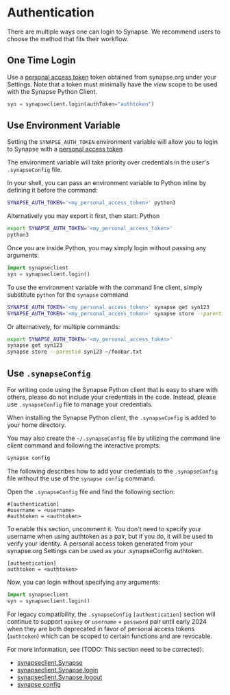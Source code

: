 # Authentication

There are multiple ways one can login to Synapse. We recommend users to choose the method that fits their workflow.

## One Time Login

Use a [personal access token](https://help.synapse.org/docs/Managing-Your-Account.2055405596.html#ManagingYourAccount-PersonalAccessTokens) token obtained from synapse.org under your Settings. Note that a token must minimally have the *view* scope to be used with the Synapse Python Client.

```python
syn = synapseclient.login(authToken="authtoken")
```

## Use Environment Variable

Setting the `SYNAPSE_AUTH_TOKEN` environment variable will allow you to login to Synapse with a [personal access token](https://help.synapse.org/docs/Managing-Your-Account.2055405596.html#ManagingYourAccount-PersonalAccessTokens)

The environment variable will take priority over credentials in the user's `.synapseConfig` file.

In your shell, you can pass an environment variable to Python inline by defining it before the command:

```bash
SYNAPSE_AUTH_TOKEN='<my_personal_access_token>' python3
```

Alternatively you may export it first, then start: Python

```bash
export SYNAPSE_AUTH_TOKEN='<my_personal_access_token>'
python3
```

Once you are inside Python, you may simply login without passing any arguments:

```python
import synapseclient
syn = synapseclient.login()
```

To use the environment variable with the command line client, simply substitute `python` for the `synapse` command

```bash
SYNAPSE_AUTH_TOKEN='<my_personal_access_token>' synapse get syn123
SYNAPSE_AUTH_TOKEN='<my_personal_access_token>' synapse store --parentid syn123 ~/foobar.txt
```

Or alternatively, for multiple commands:

```bash
export SYNAPSE_AUTH_TOKEN='<my_personal_access_token>'
synapse get syn123
synapse store --parentid syn123 ~/foobar.txt
```

## Use `.synapseConfig`

For writing code using the Synapse Python client that is easy to share with others, please do not include your credentials in the code. Instead, please use `.synapseConfig` file to manage your credentials.

When installing the Synapse Python client, the `.synapseConfig` is added to your home directory.

You may also create the `~/.synapseConfig` file by utilizing the command line client command and following the interactive prompts:

```bash
synapse config
```

The following describes how to add your credentials to the `.synapseConfig` file without the use of the `synapse config` command.

Open the `.synapseConfig` file and find the following section:

```
#[authentication]
#username = <username>
#authtoken = <authtoken>
```

To enable this section, uncomment it. You don't need to specify your username when using authtoken as a pair, but if you do, it will be used to verify your identity. A personal access token generated from your synapse.org Settings can be used as your .synapseConfig authtoken.
```
[authentication]
authtoken = <authtoken>
```

Now, you can login without specifying any arguments:

```python
import synapseclient
syn = synapseclient.login()
```

For legacy compatibility, the `.synapseConfig` `[authentication]` section will continue to support `apikey` or `username` + `password` pair until early 2024 when they are both deprecated in favor of personal access tokens (`authtoken`) which can be scoped to certain functions and are revocable.

For more information, see (TODO: This section need to be corrected):

- [synapseclient.Synapse](https://python-docs.synapse.org/build/html/index.html#module-synapseclient.Synapse)
- [synapseclient.Synapse.login](https://python-docs.synapse.org/build/html/index.html#synapseclient.Synapse.login)
- [synapseclient.Synapse.logout](https://python-docs.synapse.org/build/html/index.html#synapseclient.Synapse.logout)
- [synapse config](../articles/cli.html#config)

